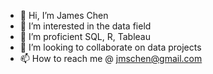 - 👋 Hi, I’m James Chen
- 👀 I’m interested in the data field
- 🌱 I’m proficient SQL, R, Tableau
- 💞️ I’m looking to collaborate on data projects
- 📫 How to reach me @ jmschen@gmail.com

<!---
jamesychen/jamesychen is a ✨ special ✨ repository because its `README.md` (this file) appears on your GitHub profile.
You can click the Preview link to take a look at your changes.
--->
